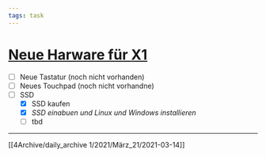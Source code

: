 ```yaml
---
tags: task
---
```

# [Neue Harware für X1](#WAITING:0)
- [ ] Neue Tastatur  (noch nicht vorhanden)
- [ ] Neues Touchpad (noch nicht vorhandne)
- [ ] SSD 
	- [x] SSD kaufen
	- [x] *SSD einabuen und Linux und Windows installieren*
	- [ ] tbd
---
[[4Archive/daily_archive 1/2021/März_21/2021-03-14]]
<!-- +Termin due:2021-02-11 --> 
<!-- created:2021-03-14 -->